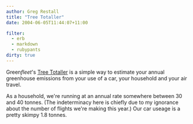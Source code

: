 ```yaml
---
author: Greg Restall
title: "Tree Totaller"
date: 2004-06-05T11:44:07+11:00

filter:
  - erb
  - markdown
  - rubypants
dirty: true
---
```


Green*fleet*'s [Tree Totaller](http://www.greenfleet.com.au/signup/subscribe.asp) is a simple way to estimate your annual greenhouse emissions from your use of a car, your household and your air travel.  

As a household, we're running at an annual rate somewhere between 30 and 40 tonnes. (The indeterminacy here is chiefly due to my ignorance about the number of flights we're making this year.)  Our car useage is a pretty skimpy 1.8 tonnes.
